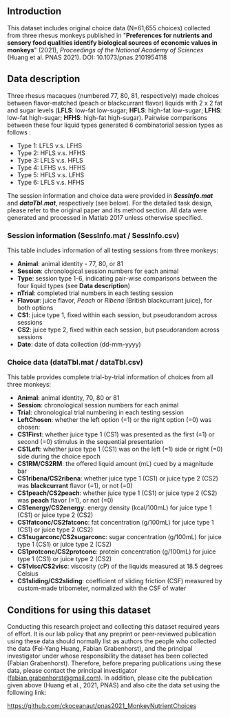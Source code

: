 ## Introduction
This dataset includes original choice data (N=61,655 choices) collected from three rhesus monkeys published in "**Preferences for nutrients and sensory food qualities identify biological sources of economic values in monkeys**" (2021), _Proceedings of the National Academy of Sciences_ (Huang et al. PNAS 2021). DOI: 10.1073/pnas.2101954118

## Data description

Three rhesus macaques (numbered 77, 80, 81, respectively) made choices between flavor-matched (peach or blackcurrant flavor) liquids with 2 x 2 fat and sugar levels (**LFLS**: low-fat low-sugar; **HFLS**: high-fat low-sugar; **LFHS**: low-fat high-sugar; **HFHS**: high-fat high-sugar). Pairwise comparisons between these four liquid types generated 6 combinatorial session types as follows :
  - Type 1: LFLS v.s. LFHS
  - Type 2: HFLS v.s. HFHS
  - Type 3: LFLS v.s. HFLS
  - Type 4: LFHS v.s. HFHS
  - Type 5: HFLS v.s. LFHS
  - Type 6: LFLS v.s. HFHS

The session information and choice data were provided in ***SessInfo.mat*** and ***dataTbl.mat***, respectively (see below).
For the detailed task design, please refer to the original paper and its method section.
All data were generated and processed in Matlab 2017 unless otherwise specified.

### Session information (SessInfo.mat / SessInfo.csv)
This table includes information of all testing sessions from three monkeys:
- **Animal**: animal identity - 77, 80, or 81
- **Session**: chronological session numbers for each animal
- **Type**: session type 1-6, indicating pair-wise comparisons between the four liquid types (see **Data description**)
- **nTrial**: completed trial numbers in each testing session
- **Flavour**: juice flavor, _Peach_ or _Ribena_ (British blackcurrant juice), for both options
- **CS1**: juice type 1, fixed within each session, but pseudorandom across sessions
- **CS2**: juice type 2, fixed within each session, but pseudorandom across sessions
- **Date**: date of data collection (dd-mm-yyyy)

### Choice data (dataTbl.mat / dataTbl.csv)

This table provides complete trial-by-trial information of choices from all three monkeys:
- **Animal**: animal identity, 70, 80 or 81
- **Session**: chronological session numbers for each animal
- **Trial**: chronological trial numbering in each testing session
- **LeftChosen**: whether the left option (=1) or the right option (=0) was chosen:
- **CS1First**: whether juice type 1 (CS1) was presented as the first (=1) or second (=0) stimulus in the sequential presentation 
- **CS1Left**: whether juice type 1 (CS1) was on the left (=1) side or right (=0) side during the choice epoch
- **CS1RM/CS2RM**: the offered liquid amount (mL) cued by a magnitude bar
- **CS1ribena/CS2ribena**: whether juice type 1 (CS1) or juice type 2 (CS2) was **blackcurrant** flavor (=1), or not (=0)
- **CS1peach/CS2peach**: whether juice type 1 (CS1) or juice type 2 (CS2) was **peach** flavor (=1), or not (=0)
- **CS1energy/CS2energy**: energy density (kcal/100mL) for juice type 1 (CS1) or juice type 2 (CS2)
- **CS1fatconc/CS2fatconc**: fat concentration (g/100mL) for juice type 1 (CS1) or juice type 2 (CS2)
- **CS1sugarconc/CS2sugarconc**: sugar concentration (g/100mL) for juice type 1 (CS1) or juice type 2 (CS2)
- **CS1protconc/CS2protconc**: protein concentration (g/100mL) for juice type 1 (CS1) or juice type 2 (CS2)
- **CS1visc/CS2visc**: viscosity (cP) of the liquids measured at 18.5 degrees Celsius
- **CS1sliding/CS2sliding**:  coefficient of sliding friction (CSF) measured by custom-made tribometer, normalized with the CSF of water 

## Conditions for using this dataset
Conducting this research project and collecting this dataset required years of effort. It is our lab policy that any preprint or peer-reviewed publication using these data should normally list as authors the people who collected the data (Fei-Yang Huang, Fabian Grabenhorst), and the principal investigator under whose responsibility the dataset has been collected (Fabian Grabenhorst). Therefore, before preparing publications using these data, please contact the principal investigator (fabian.grabenhorst@gmail.com). In addition, please cite the publication given above (Huang et al., 2021, PNAS) and also cite the data set using the following link:

https://github.com/ckoceanaut/pnas2021_MonkeyNutrientChoices
